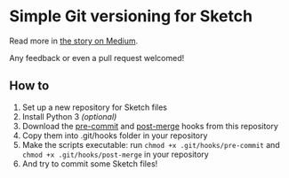 # Simple Git versioning for Sketch

Read more in [the story on Medium](https://medium.com/cloudaper/simple-git-versioning-for-sketch-5d77df01571e).

Any feedback or even a pull request welcomed!

## How to

1. Set up a new repository for Sketch files
2. Install Python 3 _(optional)_
3. Download the [pre-commit](https://raw.githubusercontent.com/cloudaper/sketch-git-hooks/master/pre-commit) and [post-merge](https://raw.githubusercontent.com/cloudaper/sketch-git-hooks/master/post-merge) hooks from this repository
4. Copy them into .git/hooks folder in your repository
5. Make the scripts executable: run `chmod +x .git/hooks/pre-commit` and `chmod +x .git/hooks/post-merge` in your repository
6. And try to commit some Sketch files!
